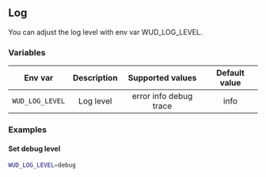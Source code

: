 ## Log

You can adjust the log level with env var WUD_LOG_LEVEL.

### Variables

| Env var             | Description | Supported values            | Default value  |
| ------------------- |:-----------:|:---------------------------:|:--------------:| 
| ```WUD_LOG_LEVEL``` | Log level   | error info debug trace      | info           |

### Examples

#### Set debug level
```bash
WUD_LOG_LEVEL=debug
```
